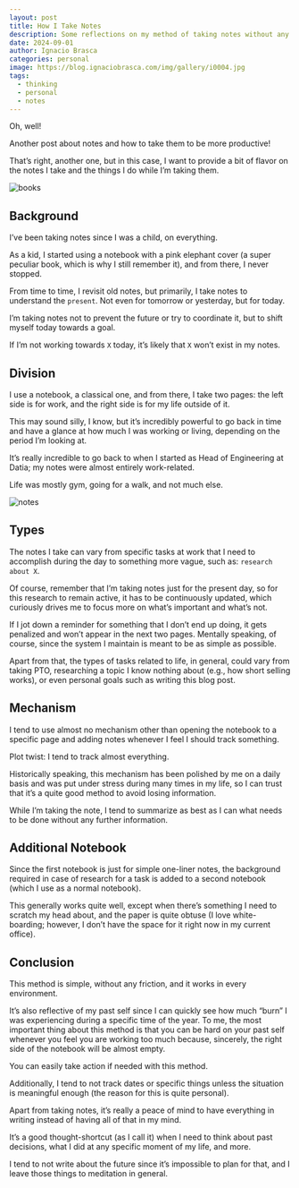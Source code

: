 ```yaml
---
layout: post
title: How I Take Notes
description: Some reflections on my method of taking notes without any fancy mechanism
date: 2024-09-01
author: Ignacio Brasca
categories: personal
image: https://blog.ignaciobrasca.com/img/gallery/i0004.jpg
tags:
  - thinking
  - personal
  - notes
---
```


Oh, well! 

Another post about notes and how to take them to be more productive!

That’s right, another one, but in this case, I want to provide a bit of flavor on the notes I take and the things I do while I’m taking them.

![books](https://blog.ignaciobrasca.com/img/posts/random/pic-34.jpg)

## Background

I’ve been taking notes since I was a child, on everything.

As a kid, I started using a notebook with a pink elephant cover (a super peculiar book, which is why I still remember it), and from there, I never stopped.

From time to time, I revisit old notes, but primarily, I take notes to understand the `present`. Not even for tomorrow or yesterday, but for today.

I’m taking notes not to prevent the future or try to coordinate it, but to shift myself today towards a goal.

If I’m not working towards `X` today, it’s likely that `X` won’t exist in my notes.

## Division

I use a notebook, a classical one, and from there, I take two pages: the left side is for work, and the right side is for my life outside of it.

This may sound silly, I know, but it’s incredibly powerful to go back in time and have a glance at how much I was working or living, depending on the period I’m looking at.

It’s really incredible to go back to when I started as Head of Engineering at Datia; my notes were almost entirely work-related.

Life was mostly gym, going for a walk, and not much else.

![notes](https://blog.ignaciobrasca.com/img/posts/random/pic-33.jpg)

## Types

The notes I take can vary from specific tasks at work that I need to accomplish during the day to something more vague, such as: `research about X`.

Of course, remember that I’m taking notes just for the present day, so for this research to remain active, it has to be continuously updated, which curiously drives me to focus more on what’s important and what’s not.

If I jot down a reminder for something that I don’t end up doing, it gets penalized and won’t appear in the next two pages. Mentally speaking, of course, since the system I maintain is meant to be as simple as possible.

Apart from that, the types of tasks related to life, in general, could vary from taking PTO, researching a topic I know nothing about (e.g., how short selling works), or even personal goals such as writing this blog post.

## Mechanism

I tend to use almost no mechanism other than opening the notebook to a specific page and adding notes whenever I feel I should track something.

Plot twist: I tend to track almost everything.

Historically speaking, this mechanism has been polished by me on a daily basis and was put under stress during many times in my life, so I can trust that it’s a quite good method to avoid losing information.

While I’m taking the note, I tend to summarize as best as I can what needs to be done without any further information.

## Additional Notebook

Since the first notebook is just for simple one-liner notes, the background required in case of research for a task is added to a second notebook (which I use as a normal notebook).

This generally works quite well, except when there’s something I need to scratch my head about, and the paper is quite obtuse (I love white-boarding; however, I don’t have the space for it right now in my current office).

## Conclusion

This method is simple, without any friction, and it works in every environment.

It’s also reflective of my past self since I can quickly see how much “burn” I was experiencing during a specific time of the year. To me, the most important thing about this method is that you can be hard on your past self whenever you feel you are working too much because, sincerely, the right side of the notebook will be almost empty.

You can easily take action if needed with this method.

Additionally, I tend to not track dates or specific things unless the situation is meaningful enough (the reason for this is quite personal).

Apart from taking notes, it’s really a peace of mind to have everything in writing instead of having all of that in my mind.

It’s a good thought-shortcut (as I call it) when I need to think about past decisions, what I did at any specific moment of my life, and more.

I tend to not write about the future since it’s impossible to plan for that, and I leave those things to meditation in general.